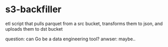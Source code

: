 # s3-backfiller

etl script that pulls parquet from a src bucket, transforms them to json, and uploads them to dst bucket

question: can Go be a data engineering tool?
anwser: maybe.. 
